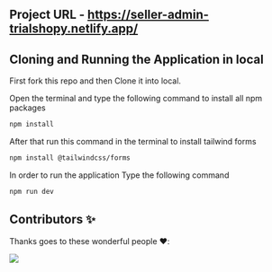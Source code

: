 ## Project URL - https://seller-admin-trialshopy.netlify.app/

## Cloning and Running the Application in local

First fork this repo and then Clone it into local.

Open the terminal and type the following command to install all npm packages

```bash
npm install
```
After that run this command in the terminal to install tailwind forms

```bash
npm install @tailwindcss/forms
```

In order to run the application Type the following command


```bash
npm run dev
```


## Contributors ✨

Thanks goes to these wonderful people ❤️:

<!-- ALL-CONTRIBUTORS-LIST:START - Do not remove or modify this section -->
<!-- prettier-ignore-start -->
<!-- markdownlint-disable -->
<a href = "https://github.com/Nikhilkumar055/Super-Admin/graphs/contributors">
<img src = "https://contrib.rocks/image?repo=Nikhilkumar055/Super-Admin"/>
</a>
